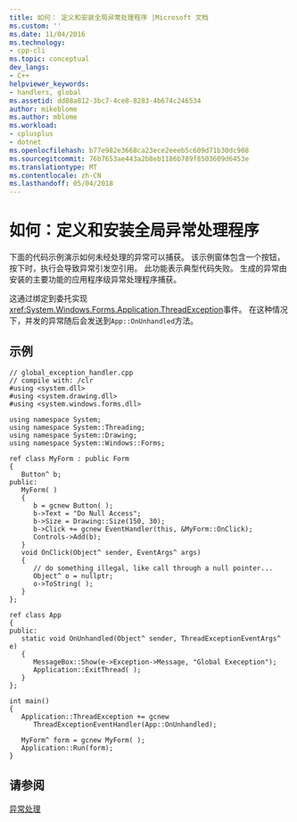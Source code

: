 ```yaml
---
title: 如何： 定义和安装全局异常处理程序 |Microsoft 文档
ms.custom: ''
ms.date: 11/04/2016
ms.technology:
- cpp-cli
ms.topic: conceptual
dev_langs:
- C++
helpviewer_keywords:
- handlers, global
ms.assetid: dd88a812-3bc7-4ce8-8283-4b674c246534
author: mikeblome
ms.author: mblome
ms.workload:
- cplusplus
- dotnet
ms.openlocfilehash: b77e982e3668ca23ece2eeeb5c609d71b30dc908
ms.sourcegitcommit: 76b7653ae443a2b8eb1186b789f8503609d6453e
ms.translationtype: MT
ms.contentlocale: zh-CN
ms.lasthandoff: 05/04/2018
---
```

# <a name="how-to-define-and-install-a-global-exception-handler"></a>如何：定义和安装全局异常处理程序
下面的代码示例演示如何未经处理的异常可以捕获。 该示例窗体包含一个按钮，按下时，执行会导致异常引发空引用。 此功能表示典型代码失败。 生成的异常由安装的主要功能的应用程序级异常处理程序捕获。  
  
 这通过绑定到委托实现<xref:System.Windows.Forms.Application.ThreadException>事件。 在这种情况下，并发的异常随后会发送到`App::OnUnhandled`方法。  
  
## <a name="example"></a>示例  
  
```  
// global_exception_handler.cpp  
// compile with: /clr  
#using <system.dll>  
#using <system.drawing.dll>  
#using <system.windows.forms.dll>  
  
using namespace System;  
using namespace System::Threading;  
using namespace System::Drawing;  
using namespace System::Windows::Forms;  
  
ref class MyForm : public Form  
{  
   Button^ b;  
public:  
   MyForm( )  
   {  
      b = gcnew Button( );  
      b->Text = "Do Null Access";  
      b->Size = Drawing::Size(150, 30);  
      b->Click += gcnew EventHandler(this, &MyForm::OnClick);  
      Controls->Add(b);  
   }  
   void OnClick(Object^ sender, EventArgs^ args)   
   {  
      // do something illegal, like call through a null pointer...  
      Object^ o = nullptr;  
      o->ToString( );        
   }  
};  
  
ref class App  
{  
public:  
   static void OnUnhandled(Object^ sender, ThreadExceptionEventArgs^ e)  
   {  
      MessageBox::Show(e->Exception->Message, "Global Exeception");  
      Application::ExitThread( );  
   }  
};  
  
int main()  
{  
   Application::ThreadException += gcnew   
      ThreadExceptionEventHandler(App::OnUnhandled);  
  
   MyForm^ form = gcnew MyForm( );  
   Application::Run(form);  
}  
```  
  
## <a name="see-also"></a>请参阅  
 [异常处理](../windows/exception-handling-cpp-component-extensions.md)